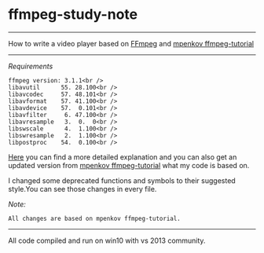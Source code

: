 ffmpeg-study-note
===============
***
How to write a video player based on [FFmpeg](http://www.ffmpeg.org/doxygen/trunk/index.html) and [mpenkov ffmpeg-tutorial](https://github.com/mpenkov/ffmpeg-tutorial)
***

*Requirements*

    ffmpeg version: 3.1.1<br />
    libavutil      55. 28.100<br />
    libavcodec     57. 48.101<br />
    libavformat    57. 41.100<br />
    libavdevice    57.  0.101<br />
    libavfilter     6. 47.100<br />
    libavresample   3.  0.  0<br />
    libswscale      4.  1.100<br />
    libswresample   2.  1.100<br />
    libpostproc    54.  0.100<br />

[Here](http://dranger.com/ffmpeg/) you can find a more detailed explanation and you can also get an updated version from [mpenkov ffmpeg-tutorial](https://github.com/mpenkov/ffmpeg-tutorial) what my code is based on.

I changed some deprecated functions and symbols to their suggested style.You can see those changes in every file.

*Note:* 

    All changes are based on mpenkov ffmpeg-tutorial.

***
All code compiled and run on win10 with vs 2013 community.
